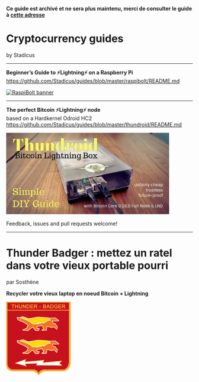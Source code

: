 **Ce guide est archivé et ne sera plus maintenu, merci de consulter le guide à [cette adresse](https://github.com/BobleChinois/ThunderBadger)**
# Cryptocurrency guides 
by Stadicus

---

**Beginner’s Guide to ️⚡Lightning️⚡ on a Raspberry Pi**  
https://github.com/Stadicus/guides/blob/master/raspibolt/README.md

[![RaspiBolt banner](raspibolt/images/00_raspibolt_banner_440.png)](https://github.com/Stadicus/guides/blob/master/raspibolt/README.md)

---

**The perfect Bitcoin ⚡️Lightning️⚡ node**  
based on a Hardkernel Odroid HC2  
https://github.com/Stadicus/guides/blob/master/thundroid/README.md

[![Thundroid banner](https://github.com/Stadicus/guides/raw/master/thundroid/images/thundroid_banner_440.jpg)](https://github.com/Stadicus/guides/blob/master/thundroid/README.md)


Feedback, issues and pull requests welcome!

---

# Thunder Badger : mettez un ratel dans votre vieux portable pourri 
par Sosthène

**Recycler votre vieux laptop en noeud Bitcoin + Lightning**

[![Travail en cours](thunderbadger/images/thunderbadgersmall.png)](https://github.com/BobleChinois/guides/tree/Thunderbadger/thunderbadger/README.md)

